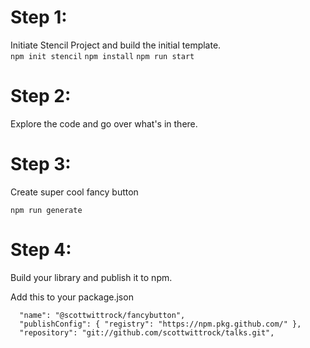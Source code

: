 # Step 1:
Initiate Stencil Project and build the initial template.   
`npm init stencil`
`npm install`
`npm run start`

# Step 2:
Explore the code and go over what's in there.

# Step 3: 
Create super cool fancy button

`npm run generate`

# Step 4: 
Build your library and publish it to npm.

Add this to your package.json
```
  "name": "@scottwittrock/fancybutton",
  "publishConfig": { "registry": "https://npm.pkg.github.com/" },
  "repository": "git://github.com/scottwittrock/talks.git",
```


